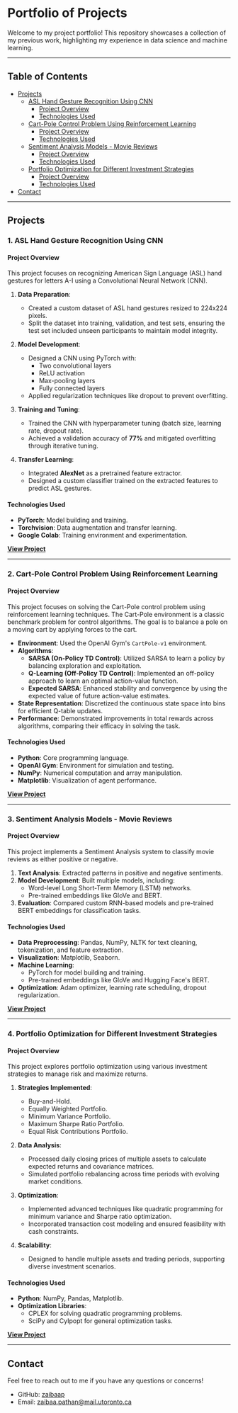 # Portfolio of Projects  

Welcome to my project portfolio! This repository showcases a collection of my previous work, highlighting my experience in data science and machine learning.  

---

## Table of Contents  
- [Projects](#projects)  
  - [ASL Hand Gesture Recognition Using CNN](#1-asl-hand-gesture-recognition-using-cnn)  
    - [Project Overview](#project-overview-1)  
    - [Technologies Used](#technologies-used-1)  
  - [Cart-Pole Control Problem Using Reinforcement Learning](#2-cart-pole-control-problem-using-reinforcement-learning)  
    - [Project Overview](#project-overview-2)  
    - [Technologies Used](#technologies-used-2)  
  - [Sentiment Analysis Models - Movie Reviews](#3-sentiment-analysis-models---movie-reviews)  
    - [Project Overview](#project-overview-3)  
    - [Technologies Used](#technologies-used-3)  
  - [Portfolio Optimization for Different Investment Strategies](#4-portfolio-optimization-for-different-investment-strategies)  
    - [Project Overview](#project-overview-4)  
    - [Technologies Used](#technologies-used-4)  
- [Contact](#contact)  

---

## Projects  

### 1. ASL Hand Gesture Recognition Using CNN  

#### Project Overview  
This project focuses on recognizing American Sign Language (ASL) hand gestures for letters A-I using a Convolutional Neural Network (CNN).  

1. **Data Preparation**:  
   - Created a custom dataset of ASL hand gestures resized to 224x224 pixels.  
   - Split the dataset into training, validation, and test sets, ensuring the test set included unseen participants to maintain model integrity.  

2. **Model Development**:  
   - Designed a CNN using PyTorch with:  
     - Two convolutional layers  
     - ReLU activation  
     - Max-pooling layers  
     - Fully connected layers  
   - Applied regularization techniques like dropout to prevent overfitting.  

3. **Training and Tuning**:  
   - Trained the CNN with hyperparameter tuning (batch size, learning rate, dropout rate).  
   - Achieved a validation accuracy of **77%** and mitigated overfitting through iterative tuning.  

4. **Transfer Learning**:  
   - Integrated **AlexNet** as a pretrained feature extractor.  
   - Designed a custom classifier trained on the extracted features to predict ASL gestures.  

#### Technologies Used  
- **PyTorch**: Model building and training.  
- **Torchvision**: Data augmentation and transfer learning.  
- **Google Colab**: Training environment and experimentation.  

[**View Project**](https://github.com/zaibaap/Portfolio/blob/5b9ddeb20ae567941858f16887fa1c978811e877/asl_hand_gesture_recognition_using_cnn.py)  

---

### 2. Cart-Pole Control Problem Using Reinforcement Learning  

#### Project Overview  
This project focuses on solving the Cart-Pole control problem using reinforcement learning techniques. The Cart-Pole environment is a classic benchmark problem for control algorithms. The goal is to balance a pole on a moving cart by applying forces to the cart.  

- **Environment**: Used the OpenAI Gym's `CartPole-v1` environment.  
- **Algorithms**:  
  - **SARSA (On-Policy TD Control)**: Utilized SARSA to learn a policy by balancing exploration and exploitation.  
  - **Q-Learning (Off-Policy TD Control)**: Implemented an off-policy approach to learn an optimal action-value function.  
  - **Expected SARSA**: Enhanced stability and convergence by using the expected value of future action-value estimates.  
- **State Representation**: Discretized the continuous state space into bins for efficient Q-table updates.  
- **Performance**: Demonstrated improvements in total rewards across algorithms, comparing their efficacy in solving the task.  

#### Technologies Used  
- **Python**: Core programming language.  
- **OpenAI Gym**: Environment for simulation and testing.  
- **NumPy**: Numerical computation and array manipulation.  
- **Matplotlib**: Visualization of agent performance.  

[**View Project**](https://github.com/zaibaap/Portfolio/blob/5b9ddeb20ae567941858f16887fa1c978811e877/Cartpole_Control_Problem_Reinforcement_Learning.ipynb)  

---

### 3. Sentiment Analysis Models - Movie Reviews  

#### Project Overview  
This project implements a Sentiment Analysis system to classify movie reviews as either positive or negative.  

1. **Text Analysis**: Extracted patterns in positive and negative sentiments.  
2. **Model Development**: Built multiple models, including:  
   - Word-level Long Short-Term Memory (LSTM) networks.  
   - Pre-trained embeddings like GloVe and BERT.  
3. **Evaluation**: Compared custom RNN-based models and pre-trained BERT embeddings for classification tasks.  

#### Technologies Used  
- **Data Preprocessing**: Pandas, NumPy, NLTK for text cleaning, tokenization, and feature extraction.  
- **Visualization**: Matplotlib, Seaborn.  
- **Machine Learning**:  
  - PyTorch for model building and training.  
  - Pre-trained embeddings like GloVe and Hugging Face's BERT.  
- **Optimization**: Adam optimizer, learning rate scheduling, dropout regularization.  

[**View Project**](https://github.com/zaibaap/Portfolio/blob/5b9ddeb20ae567941858f16887fa1c978811e877/Sentiment_Analysis_Movie_Reviews_.py)  

---

### 4. Portfolio Optimization for Different Investment Strategies  

#### Project Overview  
This project explores portfolio optimization using various investment strategies to manage risk and maximize returns.  

1. **Strategies Implemented**:  
   - Buy-and-Hold.  
   - Equally Weighted Portfolio.  
   - Minimum Variance Portfolio.  
   - Maximum Sharpe Ratio Portfolio.  
   - Equal Risk Contributions Portfolio.  

2. **Data Analysis**:  
   - Processed daily closing prices of multiple assets to calculate expected returns and covariance matrices.  
   - Simulated portfolio rebalancing across time periods with evolving market conditions.  

3. **Optimization**:  
   - Implemented advanced techniques like quadratic programming for minimum variance and Sharpe ratio optimization.  
   - Incorporated transaction cost modeling and ensured feasibility with cash constraints.  

4. **Scalability**:  
   - Designed to handle multiple assets and trading periods, supporting diverse investment scenarios.  

#### Technologies Used  
- **Python**: NumPy, Pandas, Matplotlib.  
- **Optimization Libraries**:  
  - CPLEX for solving quadratic programming problems.  
  - SciPy and CyIpopt for general optimization tasks.  

[**View Project**](https://github.com/zaibaap/Portfolio/blob/5b9ddeb20ae567941858f16887fa1c978811e877/portf_optimization_w_diff_Inevestment_strats.ipynb)  

---

## Contact
Feel free to reach out to me if you have any questions or concerns!
- GitHub: [zaibaap](https://github.com/zaibaap)
- Email: zaibaa.pathan@mail.utoronto.ca
